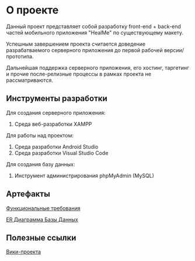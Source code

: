 # О проекте

Данный проект представляет собой разработку front-end + back-end частей мобильного приложения "HealMe" по существующему макету.

Успешным завершением проекта считается доведение разрабатваемого серверного приложения до первой рабочей версии/прототипа.

Дальнейшая поддержка серверного приложения, его хостинг, таргетинг и прочие после-релизные процессы в рамках проекта не рассматриваются.

## Инструменты разработки
Для создания серверного приложения:

1) Среда веб-разработки XAMPP

Для работы над проектом:

1) Среда разработки Android Studio
2) Среда разработки Visual Studio Code

Для создания базу данных:

1) Инструмент администрирования phpMyAdmin (MySQL)

## Артефакты
[Функциональные требования](https://science.pm.kreosoft.ru/projects/amatoury-amine-2022/wiki/Функциональные_требования "Функциональные требования")

[ER Диаграмма Базы Данных](https://science.pm.kreosoft.ru/projects/amatoury-amine-2022/wiki/(Back-end)_ER_Диаграмма_Базы_Данных "ER Диаграмма")

## Полезные ссылки
[Вики-проекта](https://science.pm.kreosoft.ru/projects/amatoury-amine-2022/wiki)

